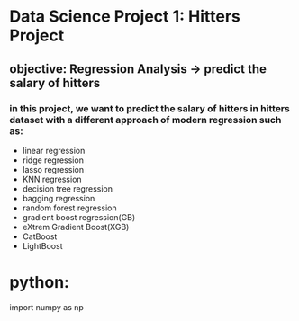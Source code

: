 # Data Science Project 1: Hitters Project
## objective: Regression Analysis -> predict the salary of hitters

### in this project, we want to predict the salary of hitters in hitters dataset with a different approach of modern regression such as:
- linear regression
- ridge regression
- lasso regression
- KNN regression
- decision tree regression
- bagging regression
- random forest regression
- gradient boost regression(GB)
- eXtrem Gradient Boost(XGB)
- CatBoost
- LightBoost
# python:
import numpy as np
